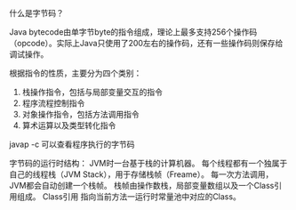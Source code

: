 什么是字节码？

Java bytecode由单字节byte的指令组成，理论上最多支持256个操作码（opcode）。实际上Java只使用了200左右的操作码，还有一些操作码则保存给调试操作。

根据指令的性质，主要分为四个类别：
1. 栈操作指令，包括与局部变量交互的指令
2. 程序流程控制指令
3. 对象操作指令，包括方法调用指令
4. 算术运算以及类型转化指令

javap -c 可以查看程序执行的字节码


字节码的运行时结构：
JVM时一台基于栈的计算机器。 
每个线程都有一个独属于自己的线程栈（JVM Stack），用于存储栈帧（Freame）。
每一次方法调用，JVM都会自动创建一个栈帧。
栈帧由操作数栈，局部变量数组以及一个Class引用组成。
Class引用 指向当前方法一运行时常量池中对应的Class。
